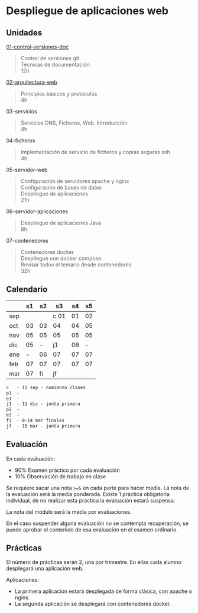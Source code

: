 # Despliegue de aplicaciones web

## Unidades

[01-control-versiones-doc](01-control-versiones-doc/)

> Control de versiones git<br>
> Técnicas de documentación<br>
> 12h

[02-arquitectura-web](02-arquitectura-web/)

> Principios básicos y protocolos<br>
> 4h

03-servicios

> Servicios DNS, Ficheros, Web. Introducción<br>
> 4h

04-ficheros

> Implementación de servicio de ficheros y copias seguras ssh<br>
> 4h

05-servidor-web

> Configuración de servidores apache y nginx<br>
> Configuración de bases de datos<br>
> Despliegue de aplicaciones<br>
> 21h

06-servidor-aplicaciones

> Despliegue de aplicaciones Java<br>
> 8h

07-contenedores

> Contenedores docker<br>
> Despliegue con docker compose<br>
> Revisar todos el temario desde contenedores<br>
> 32h


## Calendario

|     	| s1 	| s2 	| s3 	| s4 	| s5 	|
|-----	|----	|----	|----	|----	|----	|
| sep 	|    	|    	| c 01 	| 01   	| 02   	|
| oct 	| 03   	| 03   	| 04   	| 04   	| 05   	|
| nov 	| 05   	| 05   	| 05   	| 05   	| 05   	|
| dic 	| 05   	|   - 	| j1  	| 06   	|   - 	|
| ene 	|   - 	| 06   	| 07   	| 07   	| 07   	|
| feb 	| 07   	| 07   	| 07   	| 07   	| 07   	|
| mar 	| 07   	| fi  	| jf 	|    	|    	|

```txt
c   - 11 sep - comienzo clases
p1  - 
e1  - 
j1  - 11 dic - junta primera
p2  - 
e2  - 
fi  - 8-14 mar finales
jf  - 15 mar - junta primera
```


## Evaluación

En cada evaluación:

- 90% Examen práctico por cada evaluación 
- 10% Observación de trabajo en clase

Se requiere sacar una nota ```>=5``` en cada parte para hacer media. La nota de la evaluación será la media ponderada.
Existe 1 práctica obligatoria individual, de no realizar esta práctica la evaluación estará suspensa.

La nota del módulo será la media por evaluaciones.

En el caso suspender alguna evaluación no se contempla recuperación, se puede aprobar el contenido de esa evaluación en el examen ordinario.


## Prácticas

El número de prácticas serán 2, una por trimestre. En ellas cada alumno desplegará una aplicación web.

Aplicaciones: 
- La primera aplicación estará desplegada de forma clásica, con apache o nginx.
- La segunda aplicación se desplegará con contenedores docker.